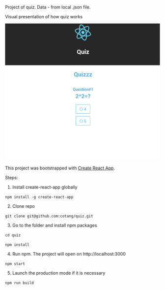 Project of quiz. Data - from local .json file.

Visual presentation of how quiz works

![weather-forecast](https://raw.githubusercontent.com/cotang/quiz/master/video.gif)


This project was bootstrapped with [Create React App](https://github.com/facebookincubator/create-react-app).

Steps:
1. Install create-react-app globally

`npm install -g create-react-app`

2. Clone repo

`git clone git@github.com:cotang/quiz.git`

3. Go to the folder and install npm packages

`cd quiz`

`npm install`

4. Run npm. The project will open on http://localhost:3000

`npm start`

5. Launch the production mode if it is necessary

`npm run build`


